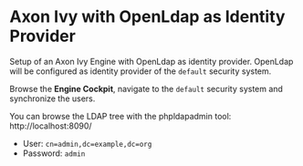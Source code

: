 # Axon Ivy with OpenLdap as Identity Provider

Setup of an Axon Ivy Engine with OpenLdap as identity provider.
OpenLdap will be configured as identity provider of the `default`
security system.

Browse the __Engine Cockpit__, navigate to the `default` security system
and synchronize the users.

You can browse the LDAP tree with the phpldapadmin tool: http://localhost:8090/

* User: `cn=admin,dc=example,dc=org`
* Password: `admin`
